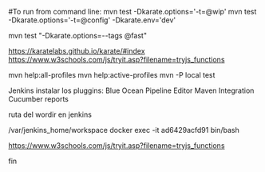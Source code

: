 #To run from command line:
mvn test -Dkarate.options='-t=@wip'
mvn test -Dkarate.options='-t=@config' -Dkarate.env='dev'


mvn test "-Dkarate.options=--tags @fast"

https://karatelabs.github.io/karate/#index
https://www.w3schools.com/js/tryit.asp?filename=tryjs_functions


mvn help:all-profiles
mvn help:active-profiles
mvn -P local test

Jenkins
instalar los pluggins:
Blue Ocean Pipeline Editor
Maven Integration
Cucumber reports

ruta del wordir en  jenkins

/var/jenkins_home/workspace
docker exec -it ad6429acfd91 bin/bash



https://www.w3schools.com/js/tryit.asp?filename=tryjs_functions




fin
